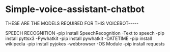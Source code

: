 # Simple-voice-assistant-chatbot
THESE ARE THE MODELS REQUIRED FOR THIS VOICEBOT-----

SPEECH RECOGNITION
-pip install SpeechRecognition
-Text to speech
-pip install pyttsx3
-Pywhatkit
-pip install pywhatkit
-DATETIME
-pip install wikipedia
-pip install pyjokes
-webbrowser
-OS Module
-pip install requests






